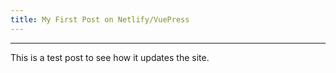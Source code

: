 ```yaml
---
title: My First Post on Netlify/VuePress
---
```


---
This is a test post to see how it updates the site.